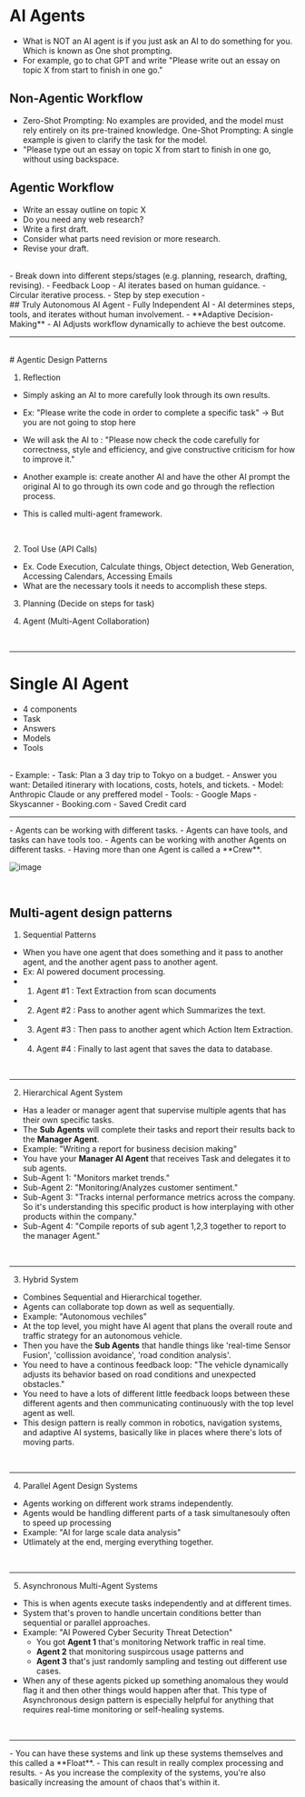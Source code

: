 # AI Agents
- What is NOT an AI agent is if you just ask an AI to do something for you. Which is known as One shot prompting.
- For example, go to chat GPT and write "Please write out an essay on topic X from start to finish in one go."

## Non-Agentic Workflow
- Zero-Shot Prompting: No examples are provided, and the model must rely entirely on its pre-trained knowledge. One-Shot Prompting: A single example is given to clarify the task for the model.
- "Please type out an essay on topic X from start to finish in one go, without using backspace.


## Agentic Workflow
- Write an essay outline on topic X
- Do you need any web research?
- Write a first draft.
- Consider what parts need revision or more research.
- Revise your draft.

<br>
- Break down into different steps/stages (e.g. planning, research, drafting, revising).
- Feedback Loop - AI iterates based on human guidance.
- Circular iterative process.
- Step by step execution
- 

<br>
## Truly Autonomous AI Agent
- Fully Independent AI
- AI determines steps, tools, and iterates without human involvement.
- **Adaptive Decision-Making**
- AI Adjusts workflow dynamically to achieve the best outcome.


<hr>
<br>
# Agentic Design Patterns

1. Reflection
- Simply asking an AI to more carefully look through its own results.
- Ex: "Please write the code in order to complete a specific task" -> But you are not going to stop here
- We will ask the AI to : "Please now check the code carefully for correctness, style and efficiency, and give constructive criticism for how to improve it."


- Another example is: create another AI and have the other AI prompt the original AI to go through its own code and go through the reflection process.
- This is called multi-agent framework.

<br>

2. Tool Use (API Calls)
- Ex. Code Execution, Calculate things, Object detection, Web Generation, Accessing Calendars, Accessing Emails
- What are the necessary tools it needs to accomplish these steps.

3. Planning (Decide on steps for task)

4. Agent (Multi-Agent Collaboration)


<br>

<hr>

# Single AI Agent
- 4 components
- Task
- Answers
- Models 
- Tools

<br>
- Example:
- Task: Plan a 3 day  trip to Tokyo on a budget.
- Answer you want: Detailed itinerary with locations, costs, hotels, and tickets.
- Model: Anthropic Claude or any preffered model
- Tools: 
   - Google Maps
   - Skyscanner
   - Booking.com
   - Saved Credit card


<br>
<hr>
- Agents can be working with different tasks.
- Agents can have tools, and tasks can have tools too.
- Agents can be working with another Agents on different tasks.
- Having more than one Agent is called a **Crew**.

![image](https://github.com/user-attachments/assets/77cc95ef-faa7-422c-97a8-5bf0d0496bb8)

<br>

## Multi-agent design patterns
1. Sequential Patterns
 - When you have one agent that does something and it pass to another agent, and the another agent pass to another agent.
 - Ex: AI  powered document processing.
 - 1. Agent #1 : Text Extraction from scan documents
 - 2. Agent #2 : Pass to another agent which Summarizes the text.
 - 3. Agent #3 : Then pass to another agent which Action Item Extraction.
 - 4. Agent #4 : Finally to last agent that saves the data to database.

<br>
<hr/>

2. Hierarchical Agent System
 - Has a leader or manager agent that supervise multiple agents that has their own specific tasks.
 - The **Sub Agents** will complete their tasks and report their results back to the **Manager Agent**.
 - Example: "Writing a report for business decision making"
 - You have your **Manager AI Agent** that receives Task and delegates it to sub agents.
 - Sub-Agent 1: "Monitors market trends."
 - Sub-Agent 2: "Monitoring/Analyzes customer sentiment."
 - Sub-Agent 3: "Tracks internal performance metrics across the company. So it's understanding this specific product is how interplaying with other products within the company."
 - Sub-Agent 4: "Compile reports of sub agent 1,2,3 together to report to the manager Agent."


 <br>
 <hr>

 3. Hybrid System
  - Combines Sequential and Hierarchical together.
  - Agents can collaborate top down as well as sequentially.
  - Example: "Autonomous vechiles"
  - At the top level, you might have AI agent that plans the overall route and traffic strategy for an autonomous vehicle.
  - Then you have the **Sub Agents** that handle things like 'real-time Sensor Fusion', 'collission avoidance', 'road condition analysis'.
  - You need to have a continous feedback loop: "The vehicle dynamically adjusts its behavior based on road conditions and unexpected obstacles."
  - You need to have a lots of different little feedback loops between these different agents and then communicating continuously with the top level agent as well.
  - This design pattern is really common in robotics, navigation systems, and adaptive AI systems, basically like in places where there's lots of moving parts.

<br>
<hr>

4. Parallel Agent Design Systems
- Agents working on different work strams independently.
- Agents would be handling different parts of a task simultanesouly often to speed up processing
- Example: "AI for large scale data analysis"
- Utlimately at the end, merging everything together.

<br>
<hr>

5. Asynchronous Multi-Agent Systems
- This is when agents execute tasks independently and at different times.
- System that's proven to handle uncertain conditions better than sequential or parallel approaches.
- Example: "AI Powered Cyber Security Threat Detection"
  - You got **Agent 1** that's monitoring Network traffic in real time.
  - **Agent 2** that monitoring suspircous usage patterns and 
  - **Agent 3** that's just randomly sampling and testing out different use cases.
- When any of these agents picked up something anomalous they would flag it and then other things would happen after that. This type of Asynchronous design pattern is especially helpful for anything that requires real-time monitoring or self-healing systems.


<br>
<hr>
- You can have these systems and link up these systems themselves and this called a **Float**.
- This can result in really complex processing and results.
- As you increase the complexity of the systems, you're also basically increasing the amount of chaos that's within it.

